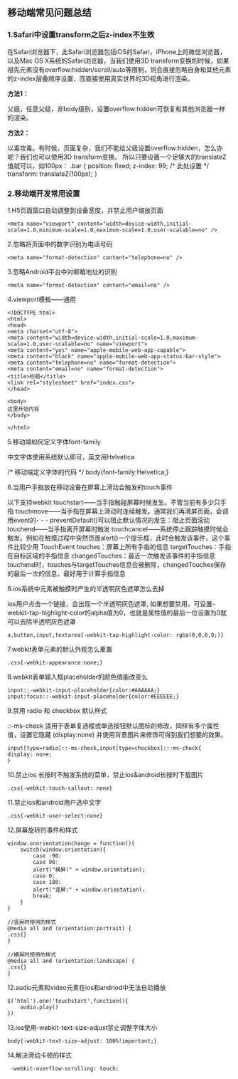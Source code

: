 ## 移动端常见问题总结
###  1.Safari中设置transform之后z-index不生效
在Safari浏览器下，此Safari浏览器包括iOS的Safari，iPhone上的微信浏览器，以及Mac OS X系统的Safari浏览器，当我们使用3D transform变换的时候，如果祖先元素没有overflow:hidden/scroll/auto等限制，则会直接忽略自身和其他元素的z-index层叠顺序设置，而直接使用真实世界的3D视角进行渲染。

**方法1：**

父级，任意父级，非body级别，设置overflow:hidden可恢复和其他浏览器一样的渲染。

**方法2：**

以毒攻毒。有时候，页面复杂，我们不能给父级设置overflow:hidden，怎么办呢？我们也可以使用3D transform变换。
所以只要设置一个足够大的translateZ值就可以，如100px：
.bar {
    position: fixed;
    z-index: 99;
    /* 此处设置 */
    transform: translateZ(100px);
}

###  2.移动端开发常用设置
1.H5页面窗口自动调整到设备宽度，并禁止用户缩放页面

    <meta name="viewport" content="width=device-width,initial-scale=1.0,minimum-scale=1.0,maximum-scale=1.0,user-scalable=no" />

2.忽略将页面中的数字识别为电话号码

    <meta name="format-detection" content="telephone=no" />
3.忽略Android平台中对邮箱地址的识别

    <meta name="format-detection" content="email=no" />
4.viewport模板——通用

    <!DOCTYPE html>
    <html>
    <head>
    <meta charset="utf-8">
    <meta content="width=device-width,initial-scale=1.0,maximum-scale=1.0,user-scalable=no" name="viewport">
    <meta content="yes" name="apple-mobile-web-app-capable">
    <meta content="black" name="apple-mobile-web-app-status-bar-style">
    <meta content="telephone=no" name="format-detection">
    <meta content="email=no" name="format-detection">
    <title>标题</title>
    <link rel="stylesheet" href="index.css">
    </head>
    
    <body>
    这里开始内容
    </body>
    
    </html>


5.移动端如何定义字体font-family

中文字体使用系统默认即可，英文用Helvetica

/* 移动端定义字体的代码 */
body{font-family:Helvetica;}

6.当用户手指放在移动设备在屏幕上滑动会触发的touch事件

以下支持webkit
touchstart——当手指触碰屏幕时候发生。不管当前有多少只手指
touchmove——当手指在屏幕上滑动时连续触发。通常我们再滑屏页面，会调用event的- - - preventDefault()可以阻止默认情况的发生：阻止页面滚动
touchend——当手指离开屏幕时触发
touchcancel——系统停止跟踪触摸时候会触发。例如在触摸过程中突然页面alert()一个提示框，此时会触发该事件，这个事件比较少用
TouchEvent
touches：屏幕上所有手指的信息
targetTouches：手指在目标区域的手指信息
changedTouches：最近一次触发该事件的手指信息
touchend时，touches与targetTouches信息会被删除，changedTouches保存的最后一次的信息，最好用于计算手指信息

6.ios系统中元素被触摸时产生的半透明灰色遮罩怎么去掉

ios用户点击一个链接，会出现一个半透明灰色遮罩, 如果想要禁用，可设置-webkit-tap-highlight-color的alpha值为0，也就是属性值的最后一位设置为0就可以去除半透明灰色遮罩

    a,button,input,textarea{-webkit-tap-highlight-color: rgba(0,0,0,0;)}
	
7.webkit表单元素的默认外观怎么重置

    .css{-webkit-appearance:none;}

8.webkit表单输入框placeholder的颜色值能改变么

    input::-webkit-input-placeholder{color:#AAAAAA;}
    input:focus::-webkit-input-placeholder{color:#EEEEEE;}
	
9.禁用 radio 和 checkbox 默认样式

::-ms-check 适用于表单复选框或单选按钮默认图标的修改，同样有多个属性值，设置它隐藏 (display:none) 并使用背景图片来修饰可得到我们想要的效果。

    input[type=radio]::-ms-check,input[type=checkbox]::-ms-check{
    display: none;
    }
10.禁止ios 长按时不触发系统的菜单，禁止ios&android长按时下载图片

    .css{-webkit-touch-callout: none}
11.禁止ios和android用户选中文字

    .css{-webkit-user-select:none}

12.屏幕旋转的事件和样式

    window.onorientationchange = function(){
        switch(window.orientation){
            case -90:
            case 90:
            alert("横屏:" + window.orientation);
            case 0:
            case 180:
            alert("竖屏:" + window.orientation);
            break;
        }
    }
	
    //竖屏时使用的样式
    @media all and (orientation:portrait) {
    .css{}
    }
    
    //横屏时使用的样式
    @media all and (orientation:landscape) {
    .css{}
    }
	
12.audio元素和video元素在ios和andriod中无法自动播放

    $('html').one('touchstart',function(){
        audio.play()
    })
	
13.ios使用-webkit-text-size-adjust禁止调整字体大小

    body{-webkit-text-size-adjust: 100%!important;}
	
14.解决滑动卡顿的样式

     -webkit-overflow-scrolling: touch;